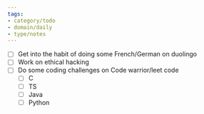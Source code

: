 ```yaml
---
tags:
- category/todo
- domain/daily
- type/notes
---
```


- [ ] Get into the habit of doing some French/German on duolingo
- [ ] Work on ethical hacking
- [ ] Do some coding challenges on Code warrior/leet code
	- [ ] C
	- [ ] TS
	- [ ] Java
	- [ ] Python
